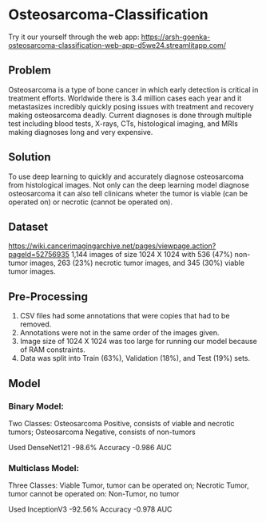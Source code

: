 # Osteosarcoma-Classification
Try it our yourself through the web app: https://arsh-goenka-osteosarcoma-classification-web-app-d5we24.streamlitapp.com/

## Problem
Osteosarcoma is a type of bone cancer in which early detection is critical in treatment efforts. Worldwide there is 3.4 million cases each year and it metastasizes incredibly quickly posing issues with treatment and recovery making osteosarcoma deadly. Current diagnoses is done through multiple test including blood tests, X-rays, CTs, histological imaging, and MRIs making diagnoses long and very expensive.

## Solution
To use deep learning to quickly and accurately diagnose osteosarcoma from histological images. Not only can the deep learning model diagnose osteosarcoma it can also tell clinicans wheter the tumor is viable (can be operated on) or necrotic (cannot be operated on). 

## Dataset
https://wiki.cancerimagingarchive.net/pages/viewpage.action?pageId=52756935
1,144 images of size 1024 X 1024 with 536 (47%) non-tumor images, 263 (23%) necrotic tumor images, and 345 (30%) viable tumor images.

## Pre-Processing
1. CSV files had some annotations that were copies that had to be removed.
2. Annotations were not in the same order of the images given.
3. Image size of 1024 X 1024 was too large for running our model because of RAM constraints.
4. Data was split into Train (63%), Validation (18%), and Test (19%) sets.

## Model
### Binary Model:
Two Classes: Osteosarcoma Positive, consists of viable and necrotic tumors; Osteosarcoma Negative, consists of non-tumors

Used DenseNet121
-98.6% Accuracy
-0.986 AUC

### Multiclass Model:
Three Classes: Viable Tumor, tumor can be operated on; Necrotic Tumor, tumor cannot be operated on: Non-Tumor, no tumor

Used InceptionV3
-92.56% Accuracy
-0.978 AUC
